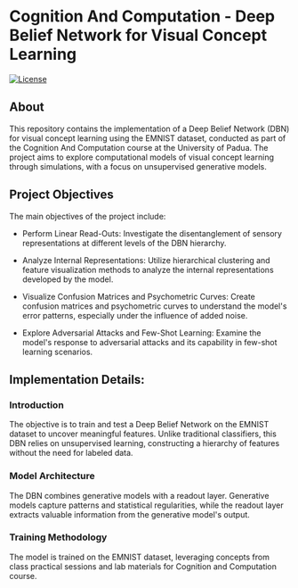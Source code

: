 

# Cognition And Computation - Deep Belief Network for Visual Concept Learning

 [![License](https://img.shields.io/badge/License-MIT-blue.svg)](https://opensource.org/licenses/MIT)


## About
This repository contains the implementation of a Deep Belief Network (DBN) for visual concept learning using the EMNIST dataset, conducted as part of the  Cognition And Computation course at the University of Padua. The project aims to explore computational models of visual concept learning through simulations, with a focus on unsupervised generative models. 

## Project Objectives
The main objectives of the project include:

- Perform Linear Read-Outs:
Investigate the disentanglement of sensory representations at different levels of the DBN hierarchy.

- Analyze Internal Representations:
Utilize hierarchical clustering and feature visualization methods to analyze the internal representations developed by the model.

- Visualize Confusion Matrices and Psychometric Curves:
Create confusion matrices and psychometric curves to understand the model's error patterns, especially under the influence of added noise.

- Explore Adversarial Attacks and Few-Shot Learning:
Examine the model's response to adversarial attacks and its capability in few-shot learning scenarios.

## Implementation Details:

### Introduction <br>
The objective is to train and test a Deep Belief Network on the EMNIST dataset to uncover meaningful features. Unlike traditional classifiers, this DBN relies on unsupervised learning, constructing a hierarchy of features without the need for labeled data.

### Model Architecture <br>
The DBN combines generative models with a readout layer. Generative models capture patterns and statistical regularities, while the readout layer extracts valuable information from the generative model's output.

### Training Methodology <br>
The model is trained on the EMNIST dataset, leveraging concepts from class practical sessions and lab materials for Cognition and Computation course.



